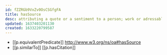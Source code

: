 ```yaml
---
id: fZZRGb9VxZv0OsCSGfgFA
title: hasSource
desc: attributing a quote or a sentiment to a person; work or adressable resource
updated: 1637403201130
created: 1633220799587
---
```


- [[p.equivalentPredicate]] http://www.w3.org/ns/oa#hasSource
- [[p.similarTo]] [[p.hasCitation]]
